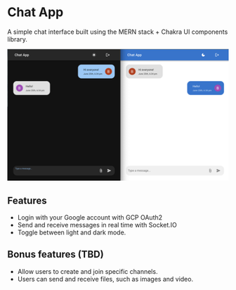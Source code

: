 # Chat App

A simple chat interface built using the MERN stack + Chakra UI components library. 

![chat page](/client/public/chat_page.png)

## Features

- Login with your Google account with GCP OAuth2
- Send and receive messages in real time with Socket.IO
- Toggle between light and dark mode.

## Bonus features (TBD)

- Allow users to create and join specific channels.
- Users can send and receive files, such as images and video.
